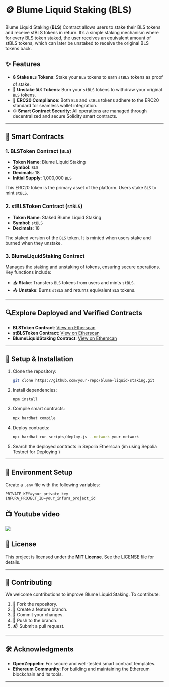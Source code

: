 #  🪙 Blume Liquid Staking (BLS)

Blume Liquid Staking (**BLS**) Contract allows users to stake their BLS tokens and receive stBLS tokens in return. It’s a simple staking mechanism where for every BLS token staked, the user receives an equivalent amount of stBLS tokens, which can later be unstaked to receive the original BLS tokens back.
## ✨ Features

- 🔒 **Stake `BLS` Tokens**: Stake your `BLS` tokens to earn `stBLS` tokens as proof of stake.
- 🔄 **Unstake `BLS` Tokens**: Burn your `stBLS` tokens to withdraw your original `BLS` tokens.
- 💼 **ERC20 Compliance**: Both `BLS` and `stBLS` tokens adhere to the ERC20 standard for seamless wallet integration.
- ⚙️ **Smart Contract Security**: All operations are managed through decentralized and secure Solidity smart contracts.

---

## 🔐 Smart Contracts

### 1. **BLSToken Contract** (`BLS`)
- **Token Name**: Blume Liquid Staking
- **Symbol**: `BLS`
- **Decimals**: 18
- **Initial Supply**: 1,000,000 `BLS`
  
This ERC20 token is the primary asset of the platform. Users stake `BLS` to mint `stBLS`.

### 2. **stBLSToken Contract** (`stBLS`)
- **Token Name**: Staked Blume Liquid Staking
- **Symbol**: `stBLS`
- **Decimals**: 18
  
The staked version of the `BLS` token. It is minted when users stake and burned when they unstake.

### 3. **BlumeLiquidStaking Contract**
Manages the staking and unstaking of tokens, ensuring secure operations.  
Key functions include:  
- 📥 **Stake**: Transfers `BLS` tokens from users and mints `stBLS`.  
- 📤 **Unstake**: Burns `stBLS` and returns equivalent `BLS` tokens.  

---

## 🔍Explore Deployed and Verified Contracts 

- **BLSToken Contract**: [View on Etherscan](https://sepolia.etherscan.io/address/0x758C96cF0dfA419D0bdD863724A322e02b034621#code)  
- **stBLSToken Contract**: [View on Etherscan](https://sepolia.etherscan.io/address/0xB9a2D2FB4726f585BFF08A6fbf6494D3D3dC13C8#code)  
- **BlumeLiquidStaking Contract**: [View on Etherscan](https://sepolia.etherscan.io/address/0x9CF0dc014d25292Aae0a649870Bb777b79A28d6b#code)  

---

## 🚀 Setup & Installation

1. Clone the repository:  
   ```bash
   git clone https://github.com/your-repo/blume-liquid-staking.git
   ```

2. Install dependencies:  
   ```bash
   npm install
   ```

3. Compile smart contracts:  
   ```bash
   npx hardhat compile
   ```

4. Deploy contracts:  
   ```bash
   npx hardhat run scripts/deploy.js --network your-network
   ```

5. Search the deployed contracts in Sepolia Etherscan (im using Sepolia Testnet for Deploying )

---

## 🔧 Environment Setup

Create a `.env` file with the following variables:
```
PRIVATE_KEY=your_private_key
INFURA_PROJECT_ID=your_infura_project_id
```

## 📺 Youtube video 
<a href="https://youtu.be/9i8haQ1qwas?si=rNttBDTLiBN0CZV4"><img src="https://encrypted-tbn0.gstatic.com/images?q=tbn:ANd9GcS1cptlbzAskGrPmTmoI-v3tPLZjTgOQF4uuQ&s"/></a>



## 📜 License

This project is licensed under the **MIT License**. See the [LICENSE](LICENSE) file for details.

---

## 🤝 Contributing

We welcome contributions to improve Blume Liquid Staking. To contribute:
1. 🍴 Fork the repository.
2. 🌿 Create a feature branch.
3. 💾 Commit your changes.
4. 🚀 Push to the branch.
5. 📬 Submit a pull request.

---

## 🛠 Acknowledgments

- **OpenZeppelin**: For secure and well-tested smart contract templates.
- **Ethereum Community**: For building and maintaining the Ethereum blockchain and its tools.

---
